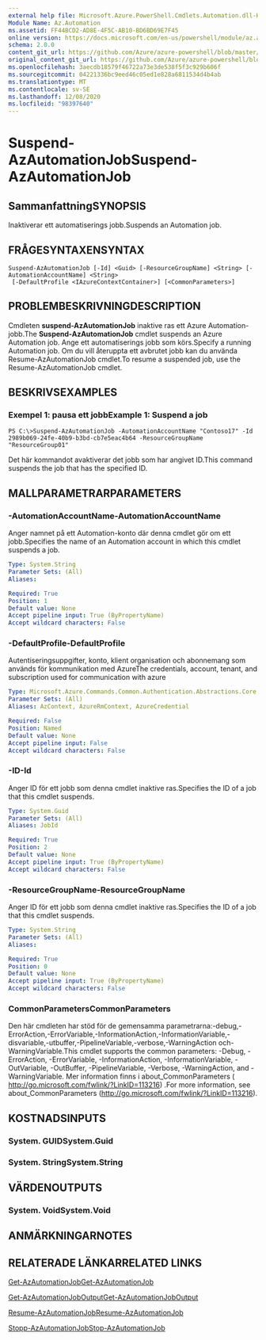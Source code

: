 ```yaml
---
external help file: Microsoft.Azure.PowerShell.Cmdlets.Automation.dll-Help.xml
Module Name: Az.Automation
ms.assetid: FF44BCD2-AD8E-4F5C-AB10-BD6BD69E7F45
online version: https://docs.microsoft.com/en-us/powershell/module/az.automation/suspend-azautomationjob
schema: 2.0.0
content_git_url: https://github.com/Azure/azure-powershell/blob/master/src/Automation/Automation/help/Suspend-AzAutomationJob.md
original_content_git_url: https://github.com/Azure/azure-powershell/blob/master/src/Automation/Automation/help/Suspend-AzAutomationJob.md
ms.openlocfilehash: 3aecdb18579f46722a73e3de538f5f3c929b606f
ms.sourcegitcommit: 04221336bc9eed46c05ed1e828a6811534d4b4ab
ms.translationtype: MT
ms.contentlocale: sv-SE
ms.lasthandoff: 12/08/2020
ms.locfileid: "98397640"
---
```

# <span data-ttu-id="875f5-101">Suspend-AzAutomationJob</span><span class="sxs-lookup"><span data-stu-id="875f5-101">Suspend-AzAutomationJob</span></span>

## <span data-ttu-id="875f5-102">Sammanfattning</span><span class="sxs-lookup"><span data-stu-id="875f5-102">SYNOPSIS</span></span>
<span data-ttu-id="875f5-103">Inaktiverar ett automatiserings jobb.</span><span class="sxs-lookup"><span data-stu-id="875f5-103">Suspends an Automation job.</span></span>

## <span data-ttu-id="875f5-104">FRÅGESYNTAXEN</span><span class="sxs-lookup"><span data-stu-id="875f5-104">SYNTAX</span></span>

```
Suspend-AzAutomationJob [-Id] <Guid> [-ResourceGroupName] <String> [-AutomationAccountName] <String>
 [-DefaultProfile <IAzureContextContainer>] [<CommonParameters>]
```

## <span data-ttu-id="875f5-105">PROBLEMBESKRIVNING</span><span class="sxs-lookup"><span data-stu-id="875f5-105">DESCRIPTION</span></span>
<span data-ttu-id="875f5-106">Cmdleten **suspend-AzAutomationJob** inaktive ras ett Azure Automation-jobb.</span><span class="sxs-lookup"><span data-stu-id="875f5-106">The **Suspend-AzAutomationJob** cmdlet suspends an Azure Automation job.</span></span>
<span data-ttu-id="875f5-107">Ange ett automatiserings jobb som körs.</span><span class="sxs-lookup"><span data-stu-id="875f5-107">Specify a running Automation job.</span></span>
<span data-ttu-id="875f5-108">Om du vill återuppta ett avbrutet jobb kan du använda Resume-AzAutomationJob cmdlet.</span><span class="sxs-lookup"><span data-stu-id="875f5-108">To resume a suspended job, use the Resume-AzAutomationJob cmdlet.</span></span>

## <span data-ttu-id="875f5-109">BESKRIVS</span><span class="sxs-lookup"><span data-stu-id="875f5-109">EXAMPLES</span></span>

### <span data-ttu-id="875f5-110">Exempel 1: pausa ett jobb</span><span class="sxs-lookup"><span data-stu-id="875f5-110">Example 1: Suspend a job</span></span>
```
PS C:\>Suspend-AzAutomationJob -AutomationAccountName "Contoso17" -Id 2989b069-24fe-40b9-b3bd-cb7e5eac4b64 -ResourceGroupName "ResourceGroup01"
```

<span data-ttu-id="875f5-111">Det här kommandot avaktiverar det jobb som har angivet ID.</span><span class="sxs-lookup"><span data-stu-id="875f5-111">This command suspends the job that has the specified ID.</span></span>

## <span data-ttu-id="875f5-112">MALLPARAMETRAR</span><span class="sxs-lookup"><span data-stu-id="875f5-112">PARAMETERS</span></span>

### <span data-ttu-id="875f5-113">-AutomationAccountName</span><span class="sxs-lookup"><span data-stu-id="875f5-113">-AutomationAccountName</span></span>
<span data-ttu-id="875f5-114">Anger namnet på ett Automation-konto där denna cmdlet gör om ett jobb.</span><span class="sxs-lookup"><span data-stu-id="875f5-114">Specifies the name of an Automation account in which this cmdlet suspends a job.</span></span>

```yaml
Type: System.String
Parameter Sets: (All)
Aliases:

Required: True
Position: 1
Default value: None
Accept pipeline input: True (ByPropertyName)
Accept wildcard characters: False
```

### <span data-ttu-id="875f5-115">-DefaultProfile</span><span class="sxs-lookup"><span data-stu-id="875f5-115">-DefaultProfile</span></span>
<span data-ttu-id="875f5-116">Autentiseringsuppgifter, konto, klient organisation och abonnemang som används för kommunikation med Azure</span><span class="sxs-lookup"><span data-stu-id="875f5-116">The credentials, account, tenant, and subscription used for communication with azure</span></span>

```yaml
Type: Microsoft.Azure.Commands.Common.Authentication.Abstractions.Core.IAzureContextContainer
Parameter Sets: (All)
Aliases: AzContext, AzureRmContext, AzureCredential

Required: False
Position: Named
Default value: None
Accept pipeline input: False
Accept wildcard characters: False
```

### <span data-ttu-id="875f5-117">-ID</span><span class="sxs-lookup"><span data-stu-id="875f5-117">-Id</span></span>
<span data-ttu-id="875f5-118">Anger ID för ett jobb som denna cmdlet inaktive ras.</span><span class="sxs-lookup"><span data-stu-id="875f5-118">Specifies the ID of a job that this cmdlet suspends.</span></span>

```yaml
Type: System.Guid
Parameter Sets: (All)
Aliases: JobId

Required: True
Position: 2
Default value: None
Accept pipeline input: True (ByPropertyName)
Accept wildcard characters: False
```

### <span data-ttu-id="875f5-119">-ResourceGroupName</span><span class="sxs-lookup"><span data-stu-id="875f5-119">-ResourceGroupName</span></span>
<span data-ttu-id="875f5-120">Anger ID för ett jobb som denna cmdlet inaktive ras.</span><span class="sxs-lookup"><span data-stu-id="875f5-120">Specifies the ID of a job that this cmdlet suspends.</span></span>

```yaml
Type: System.String
Parameter Sets: (All)
Aliases:

Required: True
Position: 0
Default value: None
Accept pipeline input: True (ByPropertyName)
Accept wildcard characters: False
```

### <span data-ttu-id="875f5-121">CommonParameters</span><span class="sxs-lookup"><span data-stu-id="875f5-121">CommonParameters</span></span>
<span data-ttu-id="875f5-122">Den här cmdleten har stöd för de gemensamma parametrarna:-debug,-ErrorAction,-ErrorVariable,-InformationAction,-InformationVariable,-disvariable,-utbuffer,-PipelineVariable,-verbose,-WarningAction och-WarningVariable.</span><span class="sxs-lookup"><span data-stu-id="875f5-122">This cmdlet supports the common parameters: -Debug, -ErrorAction, -ErrorVariable, -InformationAction, -InformationVariable, -OutVariable, -OutBuffer, -PipelineVariable, -Verbose, -WarningAction, and -WarningVariable.</span></span> <span data-ttu-id="875f5-123">Mer information finns i about_CommonParameters ( http://go.microsoft.com/fwlink/?LinkID=113216) .</span><span class="sxs-lookup"><span data-stu-id="875f5-123">For more information, see about_CommonParameters (http://go.microsoft.com/fwlink/?LinkID=113216).</span></span>

## <span data-ttu-id="875f5-124">KOSTNADS</span><span class="sxs-lookup"><span data-stu-id="875f5-124">INPUTS</span></span>

### <span data-ttu-id="875f5-125">System. GUID</span><span class="sxs-lookup"><span data-stu-id="875f5-125">System.Guid</span></span>

### <span data-ttu-id="875f5-126">System. String</span><span class="sxs-lookup"><span data-stu-id="875f5-126">System.String</span></span>

## <span data-ttu-id="875f5-127">VÄRDEN</span><span class="sxs-lookup"><span data-stu-id="875f5-127">OUTPUTS</span></span>

### <span data-ttu-id="875f5-128">System. Void</span><span class="sxs-lookup"><span data-stu-id="875f5-128">System.Void</span></span>

## <span data-ttu-id="875f5-129">ANMÄRKNINGAR</span><span class="sxs-lookup"><span data-stu-id="875f5-129">NOTES</span></span>

## <span data-ttu-id="875f5-130">RELATERADE LÄNKAR</span><span class="sxs-lookup"><span data-stu-id="875f5-130">RELATED LINKS</span></span>

[<span data-ttu-id="875f5-131">Get-AzAutomationJob</span><span class="sxs-lookup"><span data-stu-id="875f5-131">Get-AzAutomationJob</span></span>](./Get-AzAutomationJob.md)

[<span data-ttu-id="875f5-132">Get-AzAutomationJobOutput</span><span class="sxs-lookup"><span data-stu-id="875f5-132">Get-AzAutomationJobOutput</span></span>](./Get-AzAutomationJobOutput.md)

[<span data-ttu-id="875f5-133">Resume-AzAutomationJob</span><span class="sxs-lookup"><span data-stu-id="875f5-133">Resume-AzAutomationJob</span></span>](./Resume-AzAutomationJob.md)

[<span data-ttu-id="875f5-134">Stopp-AzAutomationJob</span><span class="sxs-lookup"><span data-stu-id="875f5-134">Stop-AzAutomationJob</span></span>](./Stop-AzAutomationJob.md)


